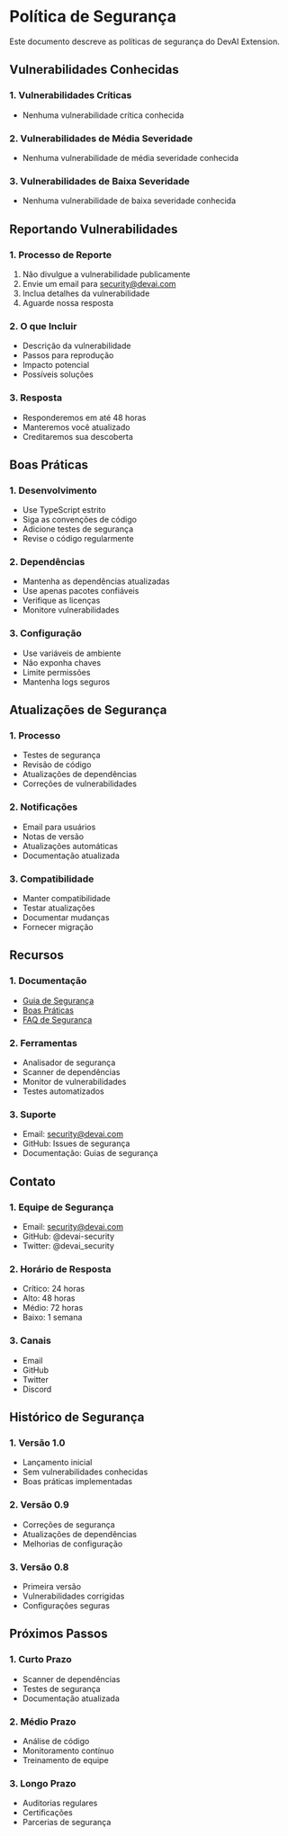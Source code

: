 # Política de Segurança

Este documento descreve as políticas de segurança do DevAI Extension.

## Vulnerabilidades Conhecidas

### 1. Vulnerabilidades Críticas

-   Nenhuma vulnerabilidade crítica conhecida

### 2. Vulnerabilidades de Média Severidade

-   Nenhuma vulnerabilidade de média severidade conhecida

### 3. Vulnerabilidades de Baixa Severidade

-   Nenhuma vulnerabilidade de baixa severidade conhecida

## Reportando Vulnerabilidades

### 1. Processo de Reporte

1. Não divulgue a vulnerabilidade publicamente
2. Envie um email para security@devai.com
3. Inclua detalhes da vulnerabilidade
4. Aguarde nossa resposta

### 2. O que Incluir

-   Descrição da vulnerabilidade
-   Passos para reprodução
-   Impacto potencial
-   Possíveis soluções

### 3. Resposta

-   Responderemos em até 48 horas
-   Manteremos você atualizado
-   Creditaremos sua descoberta

## Boas Práticas

### 1. Desenvolvimento

-   Use TypeScript estrito
-   Siga as convenções de código
-   Adicione testes de segurança
-   Revise o código regularmente

### 2. Dependências

-   Mantenha as dependências atualizadas
-   Use apenas pacotes confiáveis
-   Verifique as licenças
-   Monitore vulnerabilidades

### 3. Configuração

-   Use variáveis de ambiente
-   Não exponha chaves
-   Limite permissões
-   Mantenha logs seguros

## Atualizações de Segurança

### 1. Processo

-   Testes de segurança
-   Revisão de código
-   Atualizações de dependências
-   Correções de vulnerabilidades

### 2. Notificações

-   Email para usuários
-   Notas de versão
-   Atualizações automáticas
-   Documentação atualizada

### 3. Compatibilidade

-   Manter compatibilidade
-   Testar atualizações
-   Documentar mudanças
-   Fornecer migração

## Recursos

### 1. Documentação

-   [Guia de Segurança](docs/security-guide.md)
-   [Boas Práticas](docs/best-practices.md)
-   [FAQ de Segurança](docs/security-faq.md)

### 2. Ferramentas

-   Analisador de segurança
-   Scanner de dependências
-   Monitor de vulnerabilidades
-   Testes automatizados

### 3. Suporte

-   Email: security@devai.com
-   GitHub: Issues de segurança
-   Documentação: Guias de segurança

## Contato

### 1. Equipe de Segurança

-   Email: security@devai.com
-   GitHub: @devai-security
-   Twitter: @devai_security

### 2. Horário de Resposta

-   Crítico: 24 horas
-   Alto: 48 horas
-   Médio: 72 horas
-   Baixo: 1 semana

### 3. Canais

-   Email
-   GitHub
-   Twitter
-   Discord

## Histórico de Segurança

### 1. Versão 1.0

-   Lançamento inicial
-   Sem vulnerabilidades conhecidas
-   Boas práticas implementadas

### 2. Versão 0.9

-   Correções de segurança
-   Atualizações de dependências
-   Melhorias de configuração

### 3. Versão 0.8

-   Primeira versão
-   Vulnerabilidades corrigidas
-   Configurações seguras

## Próximos Passos

### 1. Curto Prazo

-   Scanner de dependências
-   Testes de segurança
-   Documentação atualizada

### 2. Médio Prazo

-   Análise de código
-   Monitoramento contínuo
-   Treinamento de equipe

### 3. Longo Prazo

-   Auditorias regulares
-   Certificações
-   Parcerias de segurança
